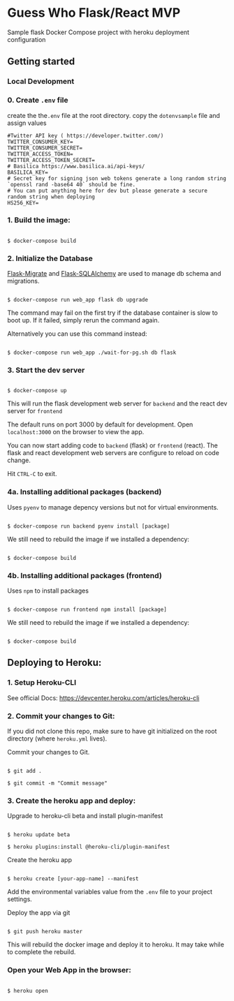 
# Guess Who Flask/React MVP

Sample flask Docker Compose project with heroku deployment configuration

## Getting started

### Local Development
### 0. Create `.env` file
create the the`.env` file at the root directory. copy the `dotenvsample` file and assign values
```
#Twitter API key ( https://developer.twitter.com/)
TWITTER_CONSUMER_KEY=
TWITTER_CONSUMER_SECRET=
TWITTER_ACCESS_TOKEN=
TWITTER_ACCESS_TOKEN_SECRET=
# Basilica https://www.basilica.ai/api-keys/
BASILICA_KEY=
# Secret key for signing json web tokens generate a long random string `openssl rand -base64 40` should be fine.
# You can put anything here for dev but please generate a secure random string when deploying
HS256_KEY=
```

### 1. Build the image:

```console

$ docker-compose build

```

### 2. Initialize the Database

[Flask-Migrate](https://flask-migrate.readthedocs.io/en/latest/) and [Flask-SQLAlchemy](https://flask-sqlalchemy.palletsprojects.com/en/2.x/) are used to manage db schema and migrations.

```console

$ docker-compose run web_app flask db upgrade

```

The command may fail on the first try if the database container is slow to boot up. If it failed, simply rerun the command again.

Alternatively you can use this command instead:

```console

$ docker-compose run web_app ./wait-for-pg.sh db flask

```

### 3. Start the dev server

```console

$ docker-compose up

```

This will run the flask development web server for `backend` and the react dev server for `frontend`

The default runs on port 3000 by default for development. Open `localhost:3000` on the browser to view the app.

You can now start adding code to `backend` (flask) or `frontend` (react). The flask and react development web servers are configure to reload on code change.

  

Hit `CTRL-C` to exit.

  

### 4a. Installing additional packages (backend)

Uses `pyenv` to manage depency versions but not for virtual environments.

```console

$ docker-compose run backend pyenv install [package]

```

We still need to rebuild the image if we installed a dependency:

```console

$ docker-compose build

```

  

### 4b. Installing additional packages (frontend)

Uses `npm` to install packages

```console

$ docker-compose run frontend npm install [package]

```

We still need to rebuild the image if we installed a dependency:

```console

$ docker-compose build

```

  

## Deploying to Heroku:

### 1. Setup Heroku-CLI

See official Docs: https://devcenter.heroku.com/articles/heroku-cli

### 2. Commit your changes to Git:

If you did not clone this repo, make sure to have git initialized on the root directory (where `heroku.yml` lives).

Commit your changes to Git.

```

$ git add .

$ git commit -m "Commit message"

```

### 3. Create the heroku app and deploy:

Upgrade to heroku-cli beta and install plugin-manifest

```console

$ heroku update beta

$ heroku plugins:install @heroku-cli/plugin-manifest

```

Create the heroku app

```console

$ heroku create [your-app-name] --manifest

```
Add the environmental variables value from the `.env` file to your project settings.

Deploy the app via git

```console

$ git push heroku master

```

This will rebuild the docker image and deploy it to heroku. It may take while to complete the rebuild.

  

### Open your Web App in the browser:

```

$ heroku open

```